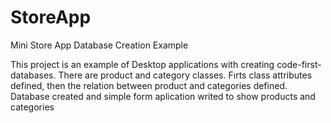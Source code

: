 # StoreApp
Mini Store App Database Creation Example

This project is an example of Desktop applications with creating code-first-databases.
There are product and category classes.
Fırts class attributes defined, then the relation between product and categories defined.
Database created and simple form aplication writed to show products and categories
